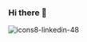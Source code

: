 ### Hi there 👋

<!--
**GDC94/GDC94** is a ✨ _special_ ✨ repository because its `README.md` (this file) appears on your GitHub profile.

Here are some ideas to get you started:

- 🔭 I’m currently working on ...
- 🌱 I’m currently learning ...
- 👯 I’m looking to collaborate on ...
- 🤔 I’m looking for help with ...
- 💬 Ask me about ...
- 📫 How to reach me: ...
- 😄 Pronouns: ...
- ⚡ Fun fact: ...
-->
![icons8-linkedin-48](https://user-images.githubusercontent.com/70720945/123643885-3e7bdc80-d7fb-11eb-8dad-30b30b8f0b52.png)
